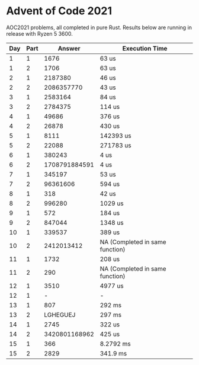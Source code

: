 # Advent of Code 2021
AOC2021 problems, all completed in pure Rust. Results below are running in release with Ryzen 5 3600.

| Day | Part | Answer | Execution Time |
| --- | --- | --- | --- |
| 1 | 1 | 1676 | 63 us |
| 1 | 2 | 1706 | 63 us |
| 2 | 1 | 2187380 | 46 us |
| 2 | 2 | 2086357770 | 43 us |
| 3 | 1 | 2583164 | 84 us |
| 3 | 2 | 2784375 | 114 us |
| 4 | 1 | 49686 | 376 us |
| 4 | 2 | 26878 | 430 us |
| 5 | 1 | 8111 | 142393 us |
| 5 | 2 | 22088 | 271783 us |
| 6 | 1 | 380243 | 4 us |
| 6 | 2 | 1708791884591 | 4 us |
| 7 | 1 | 345197 | 53 us |
| 7 | 2 | 96361606 | 594 us |
| 8 | 1 | 318 | 42 us |
| 8 | 2 | 996280 | 1029 us |
| 9 | 1 | 572 | 184 us |
| 9 | 2 | 847044 | 1348 us |
| 10 | 1 | 339537 | 389 us |
| 10 | 2 | 2412013412 | NA (Completed in same function) |
| 11 | 1 | 1732 | 208 us |
| 11 | 2 | 290 | NA (Completed in same function) |
| 12 | 1 | 3510 | 4977 us |
| 12 | 1 | - | - |
| 13 | 1 | 807 | 292 ms |
| 13 | 2 | LGHEGUEJ | 297 ms |
| 14 | 1 | 2745 | 322 us |
| 14 | 2 | 3420801168962 | 425 us |
| 15 | 1 | 366 | 8.2792 ms |
| 15 | 2 | 2829 | 341.9 ms |
